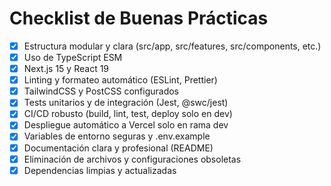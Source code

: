 # Checklist de Buenas Prácticas

- [x] Estructura modular y clara (src/app, src/features, src/components, etc.)
- [x] Uso de TypeScript ESM
- [x] Next.js 15 y React 19
- [x] Linting y formateo automático (ESLint, Prettier)
- [x] TailwindCSS y PostCSS configurados
- [x] Tests unitarios y de integración (Jest, @swc/jest)
- [x] CI/CD robusto (build, lint, test, deploy solo en dev)
- [x] Despliegue automático a Vercel solo en rama dev
- [x] Variables de entorno seguras y .env.example
- [x] Documentación clara y profesional (README)
- [x] Eliminación de archivos y configuraciones obsoletas
- [x] Dependencias limpias y actualizadas
